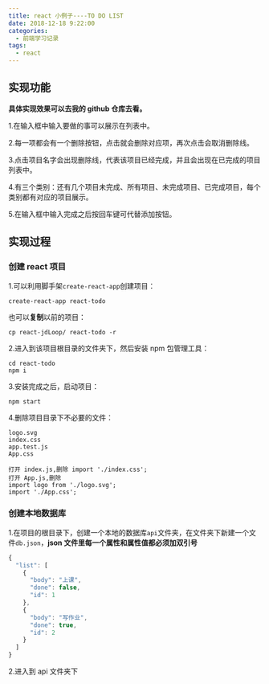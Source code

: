 ```yaml
---
title: react 小例子----TO DO LIST
date: 2018-12-18 9:22:00
categories:
  - 前端学习记录
tags:
  - react
---
```


## 实现功能

**具体实现效果可以去我的 github 仓库去看。**

1.在输入框中输入要做的事可以展示在列表中。

2.每一项都会有一个删除按钮，点击就会删除对应项，再次点击会取消删除线。

3.点击项目名字会出现删除线，代表该项目已经完成，并且会出现在已完成的项目列表中。

4.有三个类别：还有几个项目未完成、所有项目、未完成项目、已完成项目，每个类别都有对应的项目展示。

5.在输入框中输入完成之后按回车键可代替添加按钮。

## 实现过程

### 创建 react 项目

1.可以利用脚手架`create-react-app`创建项目：

    create-react-app react-todo

也可以**复制**以前的项目：

    cp react-jdLoop/ react-todo -r

2.进入到该项目根目录的文件夹下，然后安装 npm 包管理工具：

    cd react-todo
    npm i

3.安装完成之后，启动项目：

    npm start

4.删除项目目录下不必要的文件：

    logo.svg
    index.css
    app.test.js
    App.css

    打开 index.js,删除 import './index.css';
    打开 App.js,删除
    import logo from './logo.svg';
    import './App.css';

### 创建本地数据库

1.在项目的根目录下，创建一个本地的数据库`api`文件夹，在文件夹下新建一个文件`db.json`，**json 文件里每一个属性和属性值都必须加双引号**

```js
{
  "list": [
    {
      "body": "上课",
      "done": false,
      "id": 1
    },
    {
      "body": "写作业",
      "done": true,
      "id": 2
    }
  ]
}
```

2.进入到 api 文件夹下
